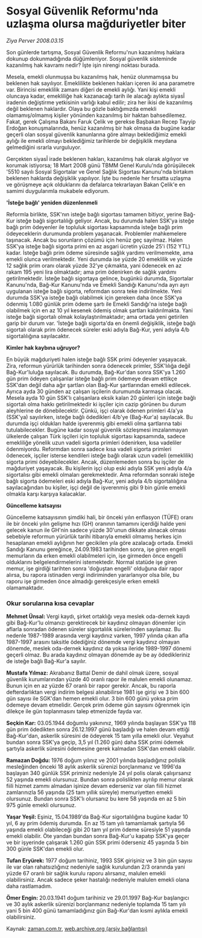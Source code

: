 # Sosyal Güvenlik Reformu'nda  uzlaşma olursa mağduriyetler biter

*Ziya Perver 2008.03.15*

<tr><td class="metin" colspan="2" style="padding-top: 20px; padding-left: 5px; ">Son günlerde tartışma, Sosyal Güvenlik Reformu'nun kazanılmış haklara dokunup dokunmadığında düğümleniyor. Sosyal güvenlik sisteminde kazanılmış hak kavramı nedir? İşte işin nirengi noktası burada.</td></tr><tr><td class="metin" colspan="2" style="padding-top: 20px; padding-left: 5px; "><p>Mesela, emekli olunmuşsa bu kazanılmış hak, henüz olunmamışsa bu beklenen hak sayılıyor. Emeklilikte beklenen hakları içeren iki ana parametre var. Birincisi emeklilik zamanı diğeri de emekli aylığı. Yani kişi emekli oluncaya kadar, emekliliğe hak kazanacağı tarih ile alacağı aylıkta siyasÎ iradenin değiştirme yetkisinin varlığı kabul edilir; zira her ikisi de kazanılmış değil beklenen haklardır. Olaya bu gözle baktığımızda emekli olamamış/olmamış kişiler yönünden kazanılmış bir haktan bahsedilemez. Fakat, gerek Çalışma Bakanı Faruk Çelik ve gerekse Başbakan Recep Tayyip Erdoğan konuşmalarında, henüz kazanılmış bir hak olmasa da bugüne kadar geçerli olan sosyal güvenlik kanunlarına göre almayı beklediğimiz emekli aylığı ile emekli olmayı beklediğimiz tarihlerde bir değişiklik meydana gelmediğini ısrarla vurguluyor. 
<p> Gerçekten siyasÎ irade beklenen hakları, kazanılmış hak olarak algılıyor ve korumak istiyorsa; 18 Mart 2008 günü TBMM Genel Kurulu'nda görüşülecek '5510 sayılı Sosyal Sigortalar ve Genel Sağlık Sigortası Kanunu'nda birtakım beklenen haklarda değişiklik yapılıyor. İşte bu nedenle her fırsatta uzlaşma ve görüşmeye açık olduklarını da defalarca tekrarlayan Bakan Çelik'e en samimi duygularımla mukabele ediyorum.
<p><b>'İsteğe bağlı' yeniden düzenlenmeli
</b>
<p>Reformla birlikte, SSK'nın isteğe bağlı sigortası tamamen bitiyor, yerine Bağ-Kur isteğe bağlı sigortalılığı geliyor. Ancak, bu durumda halen SSK'ya isteğe bağlı prim ödeyenler ile topluluk sigortası kapsamında isteğe bağlı prim ödeyeceklerin durumunda problem yaşanacak. Problemler mahkemelere taşınacak. Ancak bu sorunların çözümü için henüz geç sayılmaz. Halen SSK'ya isteğe bağlı sigorta primi en az asgari ücretin yüzde 25'i (152 YTL) kadar. İsteğe bağlı prim ödeme süresinde sağlık yardımı verilmemekte, ama emekli olunca verilmektedir. Yeni durumda ise yüzde 20 emeklilik ve yüzde 12 sağlık prim oranı olarak yüzde 32'ye çıkmakta, yani ödenecek en az rakam 195 yeni lira olmaktadır; ama prim ödenirken de sağlık yardımı getirilmektedir. İsteğe bağlı sigortaya gelince, bugünkü durumda, Sigortalar Kanunu'nda, Bağ-Kur Kanunu'nda ve Emekli Sandığı Kanunu'nda ayrı ayrı uygulanan isteğe bağlı sigorta, reformdan sonra teke indirilmekte. Yeni durumda SSK'ya isteğe bağlı olabilmek için gereken daha önce SSK'ya ödenmiş 1.080 günlük prim ödeme şartı ile Emekli Sandığı'na isteğe bağlı olabilmek için en az 10 yıl kesenek ödemiş olmak şartları kaldırılmakta. Yani isteğe bağlı sigortalı olmak kolaylaştırılmaktadır; ama ortada yeni getirilen garip bir durum var. 'İsteğe bağlı sigorta'da en önemli değişiklik, isteğe bağlı sigortalı olarak prim ödenecek süreler eski adıyla Bağ-Kur, yeni adıyla 4/b sigortalılığına sayılacaktır. 
<p><b>Kimler hak kaybına uğruyor?
</b>
<p>En büyük mağduriyeti halen isteğe bağlı SSK primi ödeyenler yaşayacak. Zira, reformun yürürlük tarihinden sonra ödenecek primler, SSK'lılığa değil Bağ-Kur'luluğa sayılacak. Bu durumda, Bağ-Kur'dan sonra SSK'ya 1.260 gün prim ödeyen çalışanlar isteğe bağlı prim ödemeye devam ettikçe SSK'dan değil daha ağır şartları olan Bağ-Kur şartlarından emekli edilecek. Ayrıca ayda 30 günden az çalışan işçilerin durumunda karmaşa olacak. Mesela ayda 10 gün SSK'lı çalışanlara eksik kalan 20 günleri için isteğe bağlı sigortalı olma hakkı getirilmektedir ki işçiler için cazip görünen bu durum aleyhlerine de dönebilecektir. Çünkü, işçi olarak ödenen primleri 4/a'ya (SSK'ya) sayılırken, isteğe bağlı ödedikleri 4/b'ye (Bağ-Kur'a) sayılacak. Bu durumda işçi oldukları halde işverenmiş gibi emekli olma şartlarına tabi tutulabilecekler. Bugüne kadar sosyal güvenlik sözleşmesi imzalanmayan ülkelerde çalışan Türk işçileri için topluluk sigortası kapsamında, sadece emekliliğe yönelik uzun vadeli sigorta primleri ödenirken, kısa vadeliler ödenmiyordu. Reformdan sonra sadece kısa vadeli sigorta primleri ödenecek, işçiler isterse kendileri isteğe bağlı olarak uzun vadeli (emeklilik) sigorta primi ödeyebilecekler. Ancak, düzenlemeden sonra bu işçiler de mağduriyet yaşayacak. Bu kişilerin işçi olup eski adıyla SSK yeni adıyla 4/a sigortalısı gibi emekli olmaları gerekmektedir. Ama reformdan sonraki isteğe bağlı sigorta ödemeleri eski adıyla Bağ-Kur, yeni adıyla 4/b sigortalılığına sayılacağından bu kişiler, işçi değil de işverenmiş gibi 9 bin günle emekli olmakla karşı karşıya kalacaklar. 
<p><b>Güncelleme katsayısı 
</b>
<p>Güncelleme katsayısının şimdiki hali, bir önceki yılın enflasyon (TÜFE) oranı ile bir önceki yılın gelişme hızı (GH) oranının tamamını içerdiği halde yeni gelecek kanun ile GH'nin sadece yüzde 30'unun dikkate alınacak olması sebebiyle reformun yürürlük tarihi itibarıyla emekli olmamış herkes için hesaplanan emekli aylığının her gecikilen yıla göre azalacağı ortada. Emekli Sandığı Kanunu gereğince, 24.09.1983 tarihinden sonra, işe giren engelli memurların da erken emekli olabilmeleri için, işe girmeden önce engelli olduklarını belgelendirmelerini istemektedir. Normal statüde işe giren memur, işe girdiği tarihten sonra 'doğuştan engelli' olduğuna dair rapor alırsa, bu rapora istinaden vergi indiriminden yararlanıyor olsa bile, bu raporu işe girmeden önce almadığı gerekçesiyle erken emekli olamamaktadır. 
<p>
<h3>Okur sorularına kısa cevaplar
</h3>
<p><b>Mehmet Ünsal: </b>Vergi kaydı, şirket ortaklığı veya meslek oda-dernek kaydı gibi Bağ-Kur'lu olmanızı gerektirecek bir kaydınız olmayan dönemler için aflarla sonradan ödenen süreler sigortalılık sürelerinden sayılamaz. Bu nedenle 1987-1989 arasında vergi kaydınız varken, 1997 yılında çıkan afla 1987-1997 arasını taksitle ödediğiniz dönemde vergi kaydınız olmayan dönemde, meslek oda-dernek kaydınız da yoksa ileride 1989-1997 dönemi geçerli olmaz. Bu arada kaydınız olmayan dönemde ay be ay ödedikleriniz de isteğe bağlı Bağ-Kur'a sayılır.
<p><b>Mustafa Yılmaz:</b> Akrabanız Battal Demir de dahil olmak üzere, sosyal güvenlik kurumlarından yüzde 40 oranlı rapor ile malulen emekli olunamaz. Bunun için en az yüzde 67 oranlı bir rapor gerekir. Ancak, bu raporla defterdarlıktan vergi indirim belgesi alınabilirse 1981 işe girişi ve 3 bin 600 gün sayısı ile SGK'dan hemen emekli olur. 3 bin 600 günü yoksa prim ödemeye devam etmelidir. Gerçek prim ödeme gün sayısını öğrenmek için dilekçe ile gün toplanmasını talep etmenizde fayda var. 
<p><b>Seçkin Kar:</b> 03.05.1944 doğumlu yakınınız, 1969 yılında başlayan SSK'ya 118 gün prim ödedikten sonra 26.12.1997 günü başladığı ve halen devam ettiği Bağ-Kur'dan, askerlik süresini de ödeyerek 15 tam yılla emekli olur. Veyahut bundan sonra SSK'ya geçip, 3,5 yıl (1.260 gün) daha SSK primi ödemek şartıyla askerlik süresini ödemesine gerek kalmadan SSK'dan emekli olabilir.
<p><b>Ramazan Doğdu: </b>1976 doğum yılınız ve 2001 yılında başladığınız polislik mesleğinden önceki 18 aylık askerlik sürenizi borçlanmanız ve 1996'da başlayan 340 günlük SSK priminiz nedeniyle 24 yıl polis olarak çalışırsanız 52 yaşında emekli olursunuz. Bundan sonra polislikten ayrılıp memur olarak fiili hizmet zammı almadan işinize devam ederseniz var olan fiili hizmet zamlarınızla 56 yaşında (25 tam yıllık süreyle) memuriyetten emekli olursunuz. Bundan sonra SSK'lı olursanız bu kere 58 yaşında en az 5 bin 975 günle emekli olursunuz.
<p><b>Yaşar Yeşil: </b>Eşiniz, 15.04.1989'da Bağ-Kur sigortalılığına bugüne kadar 10 yıl, 6 ay prim ödemiş durumda. En az 15 tam yılı tamamlamak şartıyla 56 yaşında emekli olabileceği gibi 20 tam yıl prim ödeme süresiyle 51 yaşında emekli olabilir. Öte yandan bundan sonra Bağ-Kur'u kapatıp SSK'ya geçer ve bir işyerinde çalışarak 1.260 gün SSK primi öderseniz 45 yaşında 5 bin 300 günle SSK'dan emekli olur. 
<p><b>Tufan Eryürek:</b> 1977 doğum tarihiniz, 1993 SSK girişiniz ve 3 bin gün sayısı ile var olan rahatsızlığınız nedeniyle sağlık kurulundan 2/3 oranında yani yüzde 67 oranlı bir sağlık kurulu raporu alırsanız, malulen emekli olabilirsiniz. Ancak sadece şeker hastalığı nedeniyle malulen emekli olana daha rastlamadım.
<p><b>Ömer Engin: </b>20.03.1941 doğum tarihiniz ve 29.01.1997 Bağ-Kur başlangıcı ve 30 aylık askerlik sürenizi borçlanmanız nedeniyle toplamda 15 tam yılı yani 5 bin 400 günü tamamladığınız gün Bağ-Kur'dan kısmi aylıkla emekli olabilirsiniz.<br/></p></p></p></p></p></p></p></p></p></p></p></p></p></p></p></p></td></tr>

Kaynak: [zaman.com.tr](http://zaman.com.tr/yazar.do?yazino=664888), [web.archive.org (arşiv bağlantısı)](http://web.archive.org/web/20100110014201/http://www.zaman.com.tr:80/yazar.do?yazino=664888)
